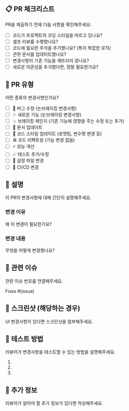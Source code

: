 ## 📋 PR 체크리스트

PR을 제출하기 전에 다음 사항을 확인해주세요:

- [ ] 코드가 프로젝트의 코딩 스타일을 따르고 있나요?
- [ ] 셀프 리뷰를 수행했나요?
- [ ] 코드에 필요한 주석을 추가했나요? (특히 복잡한 로직)
- [ ] 관련 문서를 업데이트했나요?
- [ ] 변경사항이 기존 기능을 깨뜨리지 않나요?
- [ ] 새로운 의존성을 추가했다면, 정말 필요한가요?

## 🎯 PR 유형

어떤 종류의 변경사항인가요?

- [ ] 🐛 버그 수정 (논브레이킹 변경사항)
- [ ] ✨ 새로운 기능 (논브레이킹 변경사항)
- [ ] 💥 브레이킹 체인지 (기존 기능에 영향을 주는 수정 또는 추가)
- [ ] 📝 문서 업데이트
- [ ] 🎨 코드 스타일 업데이트 (포맷팅, 변수명 변경 등)
- [ ] ♻️ 코드 리팩토링 (기능 변경 없음)
- [ ] ⚡ 성능 개선
- [ ] ✅ 테스트 추가/수정
- [ ] 🔧 설정 파일 변경
- [ ] 🤖 CI/CD 변경

## 📝 설명

이 PR의 변경사항에 대해 간단히 설명해주세요.

### 변경 이유

왜 이 변경이 필요한가요?

### 변경 내용

무엇을 어떻게 변경했나요?

## 🔗 관련 이슈

관련 이슈 번호를 연결해주세요.

Fixes #(issue)

## 📸 스크린샷 (해당하는 경우)

UI 변경사항이 있다면 스크린샷을 첨부해주세요.

## 🧪 테스트 방법

리뷰어가 변경사항을 테스트할 수 있는 방법을 설명해주세요.

1. 
2. 
3. 

## 💭 추가 정보

리뷰어가 알아야 할 추가 정보가 있다면 작성해주세요.